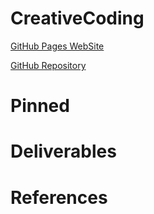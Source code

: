 # CreativeCoding
[GitHub Pages WebSite](https://bishopfunc.github.io/CreativeCoding)

[GitHub Repository](https://github.com/bishopfunc/CreativeCoding)

# Pinned

# Deliverables

# References

